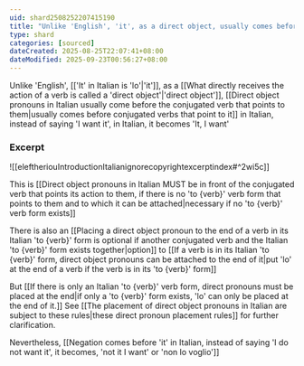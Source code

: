 ```yaml
---
uid: shard2508252207415190
title: "Unlike 'English', 'it', as a direct object, usually comes before conjugated verbs that point to it in Italian, instead of saying 'I want it', in Italian, it becomes 'It, I want'"
type: shard
categories: [sourced]
dateCreated: 2025-08-25T22:07:41+08:00
dateModified: 2025-09-23T00:56:27+08:00
---
```

Unlike 'English', [['It' in Italian is 'lo'|'it']], as a [[What directly receives the action of a verb is called a 'direct object'|'direct object']], [[Direct object pronouns in Italian usually come before the conjugated verb that points to them|usually comes before conjugated verbs that point to it]] in Italian, instead of saying 'I want it', in Italian, it becomes 'It, I want'

### Excerpt
![[eleftheriouIntroductionItalianignorecopyrightexcerptindex#^2wi5c]]

This is [[Direct object pronouns in Italian MUST be in front of the conjugated verb that points its action to them, if there is no 'to {verb}' verb form that points to them and to which it can be attached|necessary if no 'to {verb}' verb form exists]]

There is also an [[Placing a direct object pronoun to the end of a verb in its Italian 'to {verb}' form is optional if another conjugated verb and the Italian 'to {verb}' form exists together|option]] to [[If a verb is in its Italian 'to {verb}' form, direct object pronouns can be attached to the end of it|put 'lo' at the end of a verb if the verb is in its 'to {verb}' form]]

But [[If there is only an Italian 'to {verb}' verb form, direct pronouns must be placed at the end|if only a 'to {verb}' form exists, 'lo' can only be placed at the end of it.]] See [[The placement of direct object pronouns in Italian are subject to these rules|these direct pronoun placement rules]] for further clarification.

Nevertheless, [[Negation comes before 'it' in Italian, instead of saying 'I do not want it', it becomes, 'not it I want' or 'non lo voglio']]
 